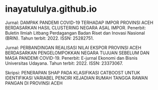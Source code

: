 # inayatululya.github.io
Jurnal: DAMPAK PANDEMI COVID-19 TERHADAP IMPOR PROVINSI ACEH BERDASARKAN HASIL CLUSTERING NEGARA ASAL IMPOR. Penerbit: Buletin Ilmiah Litbang Perdagangan Badan Riset dan Inovasi Nasional (BRIN). Tahun terbit: 2022. ISSN: 25282751.

Jurnal: PERBANDINGAN REALISASI NILAI EKSPOR PROVINSI ACEH BERDASARKAN PENGELOMPOKKAN NEGARA TUJUAN SEBELUM DAN MASA PANDEMI COVID-19. Penerbit: E-jurnal Ekonomi dan Bisnis Universitas Udayana. Tahun terbit: 2022. ISSN: 23373067.

Skripsi: PENERAPAN SHAP PADA KLASIFIKASI CATBOOST UNTUK IDENTIFIKASI VARIABEL PENCIRI KEJADIAN RUMAH TANGGA RAWAN PANGAN DI PROVINSI ACEH
